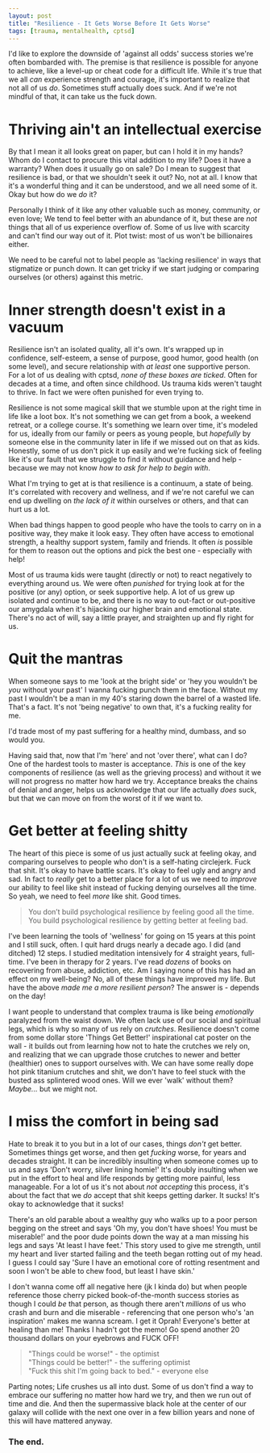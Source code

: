 ```yaml
---
layout: post
title: "Resilience - It Gets Worse Before It Gets Worse"
tags: [trauma, mentalhealth, cptsd]
---
```


I'd like to explore the downside of 'against all odds' success stories we're often bombarded with. The premise is that resilience is possible for anyone to achieve, like a level-up or cheat code for a difficult life. While it's true that we all *can* experience strength and courage, it's important to realize that not all of us *do*. Sometimes stuff actually does suck. And if we're not mindful of that, it can take us the fuck down.


# Thriving ain't an intellectual exercise

By that I mean it all looks great on paper, but can I hold it in my hands? Whom do I contact to procure this vital addition to my life? Does it have a warranty? When does it usually go on sale? Do I mean to suggest that resilience is bad, or that we shouldn't seek it out? No, not at all. I know that it's a wonderful thing and it can be understood, and we all need some of it. Okay but how do we *do* it?

Personally I think of it like any other valuable such as money, community, or even love; We tend to feel better with an abundance of it, but these are *not* things that all of us experience overflow of. Some of us live with scarcity and can't find our way out of it. Plot twist: most of us won't be billionaires either.

We need to be careful not to label people as 'lacking resilience' in ways that stigmatize or punch down. It can get tricky if we start judging or comparing ourselves (or others) against this metric. 


# Inner strength doesn't exist in a vacuum

Resilience isn't an isolated quality, all it's own. It's wrapped up in confidence, self-esteem, a sense of purpose, good humor, good health (on some level), and secure relationship with *at least* one supportive person. For a lot of us dealing with cptsd, *none of these boxes are ticked*. Often for decades at a time, and often since childhood. Us trauma kids weren't taught to thrive. In fact we were often punished for even trying to.

Resilience is not some magical skill that we stumble upon at the right time in life like a loot box. It's not something we can get from a book, a weekend retreat, or a college course. It's something we learn over time, it's modeled for us, ideally from our family or peers as young people, but *hopefully* by someone else in the community later in life if we missed out on that as kids. Honestly, some of us don't pick it up easily and we're fucking sick of feeling like it's our fault that we struggle to find it without guidance and help - because we may not know *how to ask for help to begin with*.

What I'm trying to get at is that resilience is a continuum, a state of being. It's correlated with recovery and wellness, and if we're not careful we can end up dwelling on *the lack of it* within ourselves or others, and that can hurt us a lot.

When bad things happen to good people who have the tools to carry on in a positive way, they make it look easy. They often have access to emotional strength, a healthy support system, family and friends. It often *is* possible for them to reason out the options and pick the best one - especially with help!

Most of us trauma kids were taught (directly or not) to react negatively to everything around us. We were often *punished* for trying look at for the positive (or any) option, or seek supportive help. A lot of us grew up isolated and continue to be, and there is no way to out-fact or out-positive our amygdala when it's hijacking our higher brain and emotional state. There's no act of will, say a little prayer, and straighten up and fly right for us.


# Quit the mantras

When someone says to me 'look at the bright side' or 'hey you wouldn't be *you* without your past' I wanna fucking punch them in the face. Without my past I wouldn't be a man in my 40's staring down the barrel of a wasted life. That's a fact. It's not 'being negative' to own that, it's a fucking reality for me.

I'd trade most of my past suffering for a healthy mind, dumbass, and so would you.

Having said that, now that I'm 'here' and not 'over there', what can I do? One of the hardest tools to master is acceptance. *This* is one of the key components of resilience (as well as the grieving process) and without it we will not progress no matter how hard we try. Acceptance breaks the chains of denial and anger, helps us acknowledge that our life actually *does* suck, but that we can move on from the worst of it if we want to.


# Get better at feeling shitty

The heart of this piece is some of us just actually suck at feeling okay, and comparing ourselves to people who don't is a self-hating circlejerk. Fuck that shit. It's okay to have battle scars. It's okay to feel ugly and angry and sad. In fact to *really* get to a better place for a lot of us we need to *improve* our ability to feel like shit instead of fucking denying ourselves all the time. So yeah, we need to feel *more* like shit. Good times.

>You don’t build psychological resilience by feeling good all the time. You build psychological resilience by getting better at feeling bad. 

I've been learning the tools of 'wellness' for going on 15 years at this point and I still suck, often. I quit hard drugs nearly a decade ago. I did (and ditched) 12 steps. I studied meditation intensively for 4 straight years, full-time. I've been in therapy for 2 years. I've read *dozens* of books on recovering from abuse, addiction, etc. Am I saying none of this has had an effect on my well-being? No, all of these things have improved my life. But have the above *made me a more resilient person*? The answer is - depends on the day!

I want people to understand that complex trauma is like being *emotionally* paralyzed from the waist down. We often lack use of our social and spiritual legs, which is why so many of us rely on *crutches*. Resilience doesn't come from some dollar store 'Things Get Better!' inspirational cat poster on the wall - it builds out from learning how not to hate the crutches we rely on, and realizing that we can upgrade those crutches to newer and better (healthier) ones to support ourselves with. We can have some really dope hot pink titanium crutches and shit, we don't have to feel stuck with the busted ass splintered wood ones. Will we ever 'walk' without them? *Maybe...* but we might not.


# I miss the comfort in being sad

Hate to break it to you but in a lot of our cases, things *don't* get better. Sometimes things get worse, and then get *fucking* worse, for years and decades straight. It can be incredibly insulting when someone comes up to us and says 'Don't worry, silver lining homie!' It's doubly insulting when we put in the effort to heal and life responds by getting more painful, less manageable. For a lot of us it's not about *not accepting* this process, it's about the fact that we *do* accept that shit keeps getting darker. It sucks! It's okay to acknowledge that it sucks!

There's an old parable about a wealthy guy who walks up to a poor person begging on the street and says 'Oh my, you don't have shoes! You must be miserable!' and the poor dude points down the way at a man missing his legs and says 'At least I have feet.' This story used to give me strength, until my heart and liver started failing and the teeth began rotting out of my head. I guess I could say 'Sure I have an emotional core of rotting resentment and soon I won't be able to chew food, but least I have skin.'

I don't wanna come off all negative here (jk I kinda do) but when people reference those cherry picked book-of-the-month success stories as though I could *be* that person, as though there aren't *millions* of us who crash and burn and die miserable - referencing that one person who's 'an inspiration' makes me wanna scream. I get it Oprah! Everyone's better at healing than me! Thanks I hadn't got the memo! Go spend another 20 thousand dollars on your eyebrows and FUCK OFF!

>"Things could be worse!" - the optimist<br>
>"Things could be better!" - the suffering optimist<br>
>"Fuck this shit I'm going back to bed." - everyone else

Parting notes; Life crushes us all into dust. Some of us don't find a way to embrace our suffering no matter how hard we try, and then we run out of time and die. And then the supermassive black hole at the center of our galaxy will collide with the next one over in a few billion years and none of this will have mattered anyway. 

### The end.